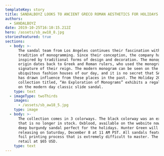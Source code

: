 ```yaml
---
templateKey: story
title: SANDALBOYZ LOOKS TO ANCIENT GRECO ROMAN AESTHETICS FOR HOLIDAYS
authors:
  - SANDALBOYZ
date: 2019-10-25T16:10:15.212Z
hero: /assets/sb_aw18_8.jpg
storiesFeatured: true
sections:
  - body: >-
      The sandal team from Los Angeles continues their fascination with the
      tradition of monogramming. Since their conception, the company has been
      inspired by traditional forms of design and decoration. The monogram’s
      origin dates back to Greek and Roman rulers, who used the monogram as a
      signature of their reign. The modern monogram can be seen on the
      ubiquitous fashion houses of our day, and it is no secret that SANDALBOYZ
      has drawn influence from these places in the past. The Holiday 2018
      collection titled, “An Exploration of Monograms” exhibits a regal approach
      on the modern day classic slide sandal.
    type: text
  - imageType: twoThirds
    images:
      - /assets/sb_aw18_5.jpg
    type: image
  - body: >-
      The collection comes in 3 colorways. The black colorway was an exclusive
      that is no longer in stock. Oxblood, available on the website now, is a
      deep burgundy sandal perfect for the holidays. Hunter Green will be
      releasing on Saturday, December 8 at 11 AM PST. All sandals feature a gold
      foil printing process that is extremely difficult to master. The sandals
      retail at $65 USD.
    type: text
---
```


